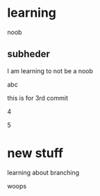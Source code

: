 # learning
noob

## subheder

I am learning to not be a noob

abc


this is for 3rd commit

4

5

# new stuff
learning about branching

woops